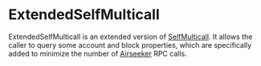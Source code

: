 # ExtendedSelfMulticall

ExtendedSelfMulticall is an extended version of [SelfMulticall](./selfmulticall.md).
It allows the caller to query some account and block properties, which are specifically added to minimize the number of [Airseeker](../../glossary.md#airseeker) RPC calls.
